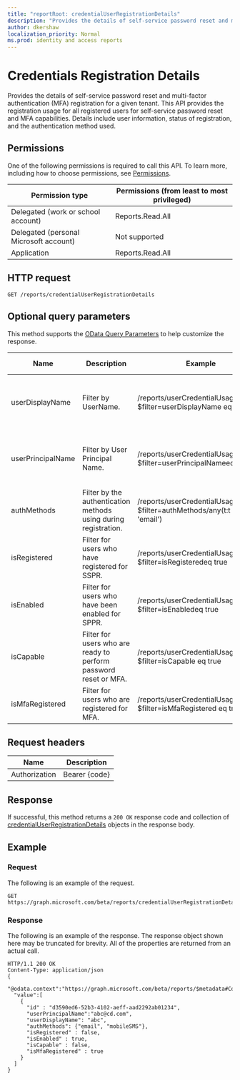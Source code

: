 ```yaml
---
title: "reportRoot: credentialUserRegistrationDetails"
description: "Provides the details of self-service password reset and multi-factor authentication (MFA) registration for a given tenant."
author: dkershaw
localization_priority: Normal
ms.prod: identity and access reports
---
```


# Credentials Registration Details

Provides the details of self-service password reset and multi-factor authentication (MFA) registration for a given tenant. This API provides the registration usage for all registered users for self-service password reset and MFA capabilities. Details include user information, status of registration, and the authentication method used.

## Permissions

One of the following permissions is required to call this API. To learn more, including how to choose permissions, see [Permissions](../../../concepts/permissions_reference.md).

| Permission type | Permissions (from least to most privileged) |
| --------------- | ------------------------------------------- |
| Delegated (work or school account) | Reports.Read.All |
| Delegated (personal Microsoft account) | Not supported |
| Application | Reports.Read.All |

## HTTP request

<!-- { "blockType": "ignored" } -->

```http
GET /reports/credentialUserRegistrationDetails
```

## Optional query parameters

This method supports the [OData Query Parameters](http://graph.microsoft.io/docs/overview/query_parameters) to help customize the response.

| Name | Description | Example | Supported Operators |
| ---- | ----------- | ------- | ------------------- |
| userDisplayName | Filter by UserName. | /reports/userCredentialUsageDetails?$filter=userDisplayName eq 'ABCD'| eq, startswith(), orderby, Supports case insensitive. |
| userPrincipalName | Filter by User Principal Name. | /reports/userCredentialUsageDetails?$filter=userPrincipalNameeq 'ABCD' | eq, startswith(), orderby, Supports case insensitive. |
| authMethods | Filter by the authentication methods using during registration. | /reports/userCredentialUsageDetails?$filter=authMethods/any(t:t eq 'email') | eq |
| isRegistered | Filter for users who have registered for SSPR. | /reports/userCredentialUsageDetails?$filter=isRegisteredeq true| eq, orderby |
| isEnabled | Filter for users who have been enabled for SPPR. | /reports/userCredentialUsageDetails?$filter=isEnabledeq true| eq, orderby |
| isCapable | Filter for users who are ready to perform password reset or MFA. | /reports/userCredentialUsageDetails?$filter=isCapable eq true| eq, orderby |
| isMfaRegistered | Filter for users who are registered for MFA. | /reports/userCredentialUsageDetails?$filter=isMfaRegistered eq true | eq, orderby |

## Request headers

| Name | Description |
| ---- | ----------- |
| Authorization | Bearer {code} |

## Response

If successful, this method returns a `200 OK` response code and collection of [credentialUserRegistrationDetails](../resources/credentialuserregistrationdetails.md) objects in the response body.

## Example

### Request

The following is an example of the request.

<!-- {
  "blockType": "request",
  "name": "get_credentialuserregistrationdetails"
}-->

```http
GET https://graph.microsoft.com/beta/reports/credentialUserRegistrationDetails
```

### Response

The following is an example of the response. The response object shown here may be truncated for brevity. All of the properties are returned from an actual call.

<!-- {
  "blockType": "response",
  "truncated": true,
  "@odata.type": "microsoft.graph.credentialUserRegistrationDetails",
  "isCollection": true
} -->

```http
HTTP/1.1 200 OK
Content-Type: application/json
{
  "@odata.context":"https://graph.microsoft.com/beta/reports/$metadata#Collection(microsoft.graph.credentialUserRegistrationDetails)",
  "value":[
    {
      "id" : "d3590ed6-52b3-4102-aeff-aad2292ab01234",
      "userPrincipalName":"abc@cd.com",
      "userDisplayName": "abc",
      "authMethods": {"email", "mobileSMS"},
      "isRegistered" : false,
      "isEnabled" : true,
      "isCapable" : false,
      "isMfaRegistered" : true
    }
  ]
}
```

<!-- uuid: 8fcb5dbc-d5aa-4681-8e31-b001d5168d79
2015-10-25 14:57:30 UTC -->
<!-- {
  "type": "#page.annotation",
  "description": "List credentialUserRegistrationDetails",
  "keywords": "",
  "section": "documentation",
  "tocPath": ""
}-->
